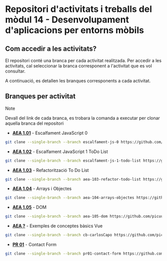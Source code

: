 # Repositori d'activitats i treballs del mòdul 14 - Desenvolupament d'aplicacions per entorns mòbils

## Com accedir a les activitats?

El repositori conté una branca per cada activitat realitzada. Per accedir a les activitats, cal seleccionar la branca corresponent a l'activitat que es vol consultar.

A continuació, es detallen les branques corresponents a cada activitat.

## Branques per activitat

> [!NOTE]
> Devall del link de cada branca, es trobara la comanda a executar per clonar aquella branca del repositori

- **[AEA 1.01](https://github.com/picuu/m14/tree/escalfament-js-0)** - Escalfament JavaScript 0

```bash
git clone --single-branch --branch escalfament-js-0 https://github.com/picuu/m14.git
```

- **[AEA 1.02](https://github.com/picuu/m14/tree/escalfament-js-1-todo-list)** - Escalfament JavaScript 1 ToDo List

```bash
git clone --single-branch --branch escalfament-js-1-todo-list https://github.com/picuu/m14.git
```

- **[AEA 1.03](https://github.com/picuu/m14/tree/aea-103-refactor-todo-list)** - Refactorització To Do List

```bash
git clone --single-branch --branch aea-103-refactor-todo-list https://github.com/picuu/m14.git
```

- **[AEA 1.04](https://github.com/picuu/m14/tree/aea-104-arrays-objectes)** - Arrays i Objectes

```bash
git clone --single-branch --branch aea-104-arrays-objectes https://github.com/picuu/m14.git
```

- **[AEA 1.05](https://github.com/picuu/m14/tree/aea-105-dom)** - DOM

```bash
git clone --single-branch --branch aea-105-dom https://github.com/picuu/m14.git
```

- **[AEA ?](https://github.com/picuu/m14/tree/cb-carlosCapo)** - Exemples de conceptes bàsics Vue

```bash
git clone --single-branch --branch cb-carlosCapo https://github.com/picuu/m14.git
```

- **[PR 01](https://github.com/picuu/m14/tree/pr01-contact-form)** - Contact Form

```bash
git clone --single-branch --branch pr01-contact-form https://github.com/picuu/m14.git
```
